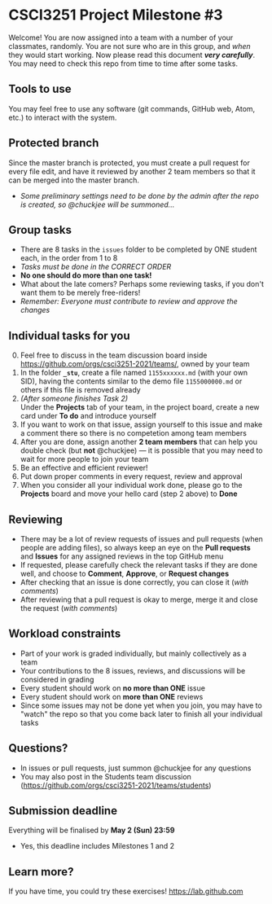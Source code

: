 # CSCI3251 Project Milestone #3

Welcome! You are now assigned into a team with a number of your classmates, randomly. You are not sure who are in this group, and _when_ they would start working. Now please read this document ***very carefully***. You may need to check this repo from time to time after some tasks.

## Tools to use
You may feel free to use any software (git commands, GitHub web, Atom, etc.) to interact with the system.

## Protected branch
Since the master branch is protected, you must create a pull request for every file edit, and have it reviewed by another 2 team members so that it can be merged into the master branch.
* _Some preliminary settings need to be done by the admin after the repo is created, so @chuckjee will be summoned..._

## Group tasks
- There are 8 tasks in the `issues` folder to be completed by ONE student each, in the order from 1 to 8
- *Tasks must be done in the CORRECT ORDER*
- **No one should do more than one task!**
- What about the late comers? Perhaps some reviewing tasks, if you don't want them to be merely free-riders!
- *Remember: Everyone must contribute to review and approve the changes*

## Individual tasks for you
0. Feel free to discuss in the team discussion board inside https://github.com/orgs/csci3251-2021/teams/, owned by your team
1. In the folder **`_stu`**, create a file named `1155xxxxxx.md` (with your own SID), having the contents similar to the demo file `1155000000.md` or others if this file is removed already
2. _(After someone finishes Task 2)_  
Under the **Projects** tab of your team, in the project board, create a new card under **To do** and introduce yourself
3. If you want to work on that issue, assign yourself to this issue and make a comment there so there is no competetion among team members
4. After you are done, assign another **2 team members** that can help you double check (but **not** @chuckjee) — it is possible that you may need to wait for more people to join your team
5. Be an effective and efficient reviewer!
6. Put down proper comments in every request, review and approval
7. When you consider all your individual work done, please go to the **Projects** board and move your hello card (step 2 above) to **Done**

## Reviewing
- There may be a lot of review requests of issues and pull requests (when people are adding files), so always keep an eye on the **Pull requests** and **Issues** for any assigned reviews in the top GitHub menu
- If requested, please carefully check the relevant tasks if they are done well, and choose to **Comment**, **Approve**, or **Request changes**
- After checking that an issue is done correctly, you can close it (_with comments_)
- After reviewing that a pull request is okay to merge, merge it and close the request (_with comments_)

## Workload constraints
- Part of your work is graded individually, but mainly collectively as a team
- Your contributions to the 8 issues, reviews, and discussions will be considered in grading
- Every student should work on **no more than ONE** issue
- Every student should work on **more than ONE** reviews
- Since some issues may not be done yet when you join, you may have to "watch" the repo so that you come back later to finish all your individual tasks

## Questions?
- In issues or pull requests, just summon @chuckjee for any questions
- You may also post in the Students team discussion (https://github.com/orgs/csci3251-2021/teams/students)

## Submission deadline
Everything will be finalised by **May 2 (Sun) 23:59**  
* Yes, this deadline includes Milestones 1 and 2

## Learn more?
If you have time, you could try these exercises! https://lab.github.com
